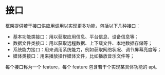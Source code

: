 <!-- 源地址: https://iot.mi.com/vela/quickapp/zh/features/ -->

# 接口

框架提供若干接口供应用调用以实现更多功能，包括以下几种接口：

  * 基本功能类接口：用以获取应用信息、平台信息、设备信息等；
  * 数据文件类接口：用以获取远程数据、上下载文件、本地数据存储等；
  * 系统能力接口：用来调用系统能力，例如获取网络状况、调节屏幕亮度等；
  * 媒体类接口：用来播放操作媒体文件，比如播放音乐文件等；

每个接口称为一个 feature，每个 feature 包含若干个实现某具体功能的 api。
